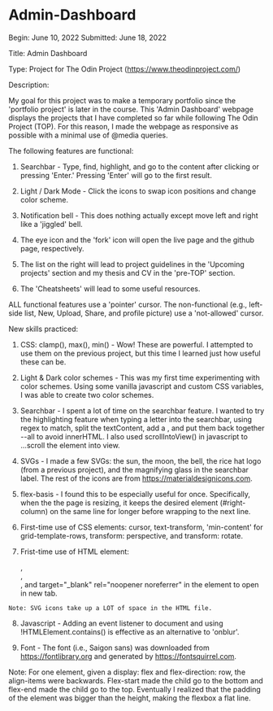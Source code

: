 # Admin-Dashboard

Begin: June 10, 2022
Submitted: June 18, 2022


Title: Admin Dashboard

Type: Project for The Odin Project (https://www.theodinproject.com/)


Description:

  My goal for this project was to make a temporary portfolio since the 'portfolio project' is later in the course. This 'Admin Dashboard' webpage displays the projects that I have completed so far while following The Odin Project (TOP). For this reason, I made the webpage as responsive as possible with a minimal use of @media queries.


The following features are functional:

  1. Searchbar - Type, find, highlight, and go to the content after clicking or pressing 'Enter.' Pressing 'Enter' will go to the first result.

  2. Light / Dark Mode - Click the icons to swap icon positions and change color scheme.

  3. Notification bell - This does nothing actually except move left and right like a 'jiggled' bell.

  4. The eye icon and the 'fork' icon will open the live page and the github page, respectively.

  5. The list on the right will lead to project guidelines in the 'Upcoming projects' section and my thesis and CV in the 'pre-TOP' section. 

  6. The 'Cheatsheets' will lead to some useful resources. 

  ALL functional features use a 'pointer' cursor. The non-functional <a> (e.g., left-side list, New, Upload, Share, and profile picture) use a 'not-allowed' cursor. 


New skills practiced:

  1. CSS: clamp(), max(), min() - Wow! These are powerful. I attempted to use them on the previous project, but this time I learned just how useful these can be.

  2. Light & Dark color schemes - This was my first time experimenting with color schemes. Using some vanilla javascript and custom CSS variables, I was able to create two color schemes. 

  3. Searchbar - I spent a lot of time on the searchbar feature. I wanted to try the highlighting feature when typing a letter into the searchbar, using regex to match, split the textContent, add a <span>, and put them back together --all to avoid innerHTML. I also used scrollIntoView() in javascript to ...scroll the element into view. 

  4. SVGs - I made a few SVGs: the sun, the moon, the bell, the rice hat logo (from a previous project), and the magnifying glass in the searchbar label. The rest of the icons are from https://materialdesignicons.com. 

  5. flex-basis - I found this to be especially useful for once. Specifically, when the the page is resizing, it keeps the desired element (#right-column) on the same line for longer before wrapping to the next line. 

  6. First-time use of CSS elements: cursor, text-transform, 'min-content' for grid-template-rows, transform: perspective, and transform: rotate.

  7. Frist-time use of HTML element: <aside>, <section>, <article>, and target="_blank" rel="noopener noreferrer" in the <a> element to open in new tab.

    Note: SVG icons take up a LOT of space in the HTML file.

  8. Javascript - Adding an event listener to document and using !HTMLElement.contains() is effective as an alternative to 'onblur'. 

  9. Font - The font (i.e., Saigon sans) was downloaded from https://fontlibrary.org and generated by https://fontsquirrel.com.


Note: For one element, given a display: flex and flex-direction: row, the align-items were backwards. Flex-start made the child go to the bottom and flex-end made the child go to the top. Eventually I realized that the padding of the element was bigger than the height, making the flexbox a flat line. 